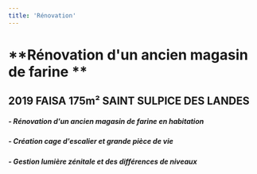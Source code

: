 ```yaml
---
title: 'Rénovation'
---
```


# **Rénovation d'un ancien magasin de farine **
## 2019 FAISA 175m² SAINT SULPICE DES LANDES

##### - Rénovation d'un ancien magasin de farine en habitation
##### - Création cage d'escalier et grande pièce de vie
##### - Gestion lumière zénitale et des différences de niveaux
 
